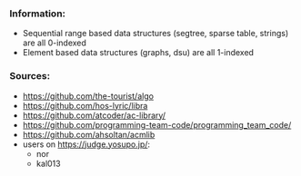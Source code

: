 ### Information:
- Sequential range based data structures (segtree, sparse table, strings) are all 0-indexed
- Element based data structures (graphs, dsu) are all 1-indexed

### Sources:

- https://github.com/the-tourist/algo
- https://github.com/hos-lyric/libra
- https://github.com/atcoder/ac-library/
- https://github.com/programming-team-code/programming_team_code/
- https://github.com/ahsoltan/acmlib
- users on https://judge.yosupo.jp/:
    - nor
    - kal013